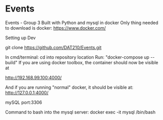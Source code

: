 # Events

Events - Group 3
Built with
Python and mysql in docker
Only thing needed to download is docker:
https://www.docker.com/

Setting up Dev

git clone https://github.com/DAT210/Events.git

In cmd/terminal: cd into repository location
Run: "docker-compose up --build"
If you are using docker toolbox, the container should now be visible at

http://192.168.99.100:4000/

And if you are running "normal" docker, it should be visible at:
http://127.0.0.1:4000/

mySQL port:3306

Command to bash into the mysql server:
docker exec -it mysql /bin/bash
